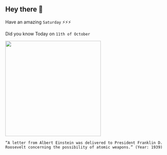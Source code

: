 ## Hey there 👋
Have an amazing `Saturday` ⚡⚡⚡

Did you know Today on `11th of October`
 
 [<img src="https://upload.wikimedia.org/wikipedia/commons/thumb/b/bf/Einstein-Roosevelt-letter.png/1200px-Einstein-Roosevelt-letter.png" width="300" />](https://en.wikipedia.org/wiki/Einstein%E2%80%93Szil%C3%A1rd_letter#:~:text=The%20Einstein%E2%80%93Szilard%20letter%20was,Roosevelt%20on%20August%202%2C%201939.&text=It%20prompted%20action%20by%20Roosevelt,developing%20the%20first%20atomic%20bombs.) 
 ```
“A letter from Albert Einstein was delivered to President Franklin D. Roosevelt concerning the possibility of atomic weapons.” (Year: 1939)
```
